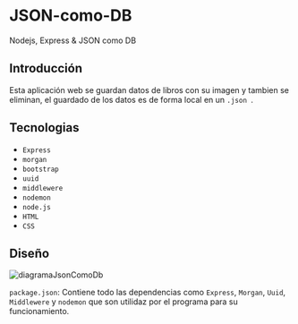 # JSON-como-DB

Nodejs, Express &amp; JSON como DB

## Introducción 

Esta aplicación web se guardan datos de libros con su imagen y tambien se eliminan, el guardado de los datos es de forma local en un `.json `. 

## Tecnologias

* `Express`
* `morgan`
* `bootstrap`
* `uuid`
* `middlewere`
* `nodemon`
* `node.js`
* `HTML`
* `CSS`

## Diseño

![diagramaJsonComoDb](https://user-images.githubusercontent.com/99068430/172725458-62f3c592-d181-4627-854d-a73e6744e146.png)


`package.json`: Contiene todo las dependencias como `Express`, `Morgan`, `Uuid`, `Middlewere` y `nodemon` que son utilidaz por el programa para su funcionamiento.

